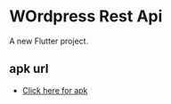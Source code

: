 # WOrdpress Rest Api

A new Flutter project.

## apk url
- [Click here for apk](https://drive.google.com/drive/folders/1Gql1V46jRAfLE_9U1z5-uOurGetwkEKH?usp=sharing)
